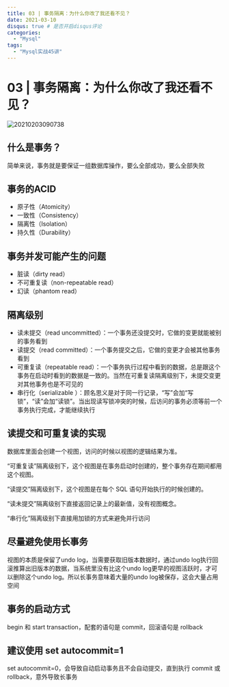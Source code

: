 ```yaml
---
title: 03 | 事务隔离：为什么你改了我还看不见？
date: 2021-03-10
disqus: true # 是否开启disqus评论
categories:
  - "Mysql"
tags:
  - "Mysql实战45讲"
---
```


<!--more-->

# 03 | 事务隔离：为什么你改了我还看不见？

![20210203090738](http://pic.zero-tt.fun/note/20210203090738.png)

## 什么是事务？
简单来说，事务就是要保证一组数据库操作，要么全部成功，要么全部失败

## 事务的ACID
* 原子性（Atomicity）
* 一致性（Consistency）
* 隔离性（Isolation）
* 持久性（Durability）

## 事务并发可能产生的问题
* 脏读（dirty read）
* 不可重复读（non-repeatable read）
* 幻读（phantom read）

## 隔离级别
* 读未提交（read uncommitted）：一个事务还没提交时，它做的变更就能被别的事务看到
* 读提交（read committed）：一个事务提交之后，它做的变更才会被其他事务看到
* 可重复读（repeatable read）：一个事务执行过程中看到的数据，总是跟这个事务在启动时看到的数据是一致的。当然在可重复读隔离级别下，未提交变更对其他事务也是不可见的
* 串行化（serializable ）：顾名思义是对于同一行记录，“写”会加“写锁”，“读”会加“读锁”。当出现读写锁冲突的时候，后访问的事务必须等前一个事务执行完成，才能继续执行

## 读提交和可重复读的实现
数据库里面会创建一个视图，访问的时候以视图的逻辑结果为准。

“可重复读”隔离级别下，这个视图是在事务启动时创建的，整个事务存在期间都用这个视图。

“读提交”隔离级别下，这个视图是在每个 SQL 语句开始执行的时候创建的。

“读未提交”隔离级别下直接返回记录上的最新值，没有视图概念。

“串行化”隔离级别下直接用加锁的方式来避免并行访问

## 尽量避免使用长事务
视图的本质是保留了undo log，当需要获取旧版本数据时，通过undo log执行回滚推算出旧版本的数据，当系统里没有比这个undo log更早的视图活跃时，才可以删除这个undo log。所以长事务意味着大量的undo log被保存，这会大量占用空间

## 事务的启动方式
begin 和 start transaction，配套的语句是 commit，回滚语句是 rollback

## 建议使用 set autocommit=1
set autocommit=0，会导致自动启动事务且不会自动提交，直到执行 commit 或 rollback，意外导致长事务